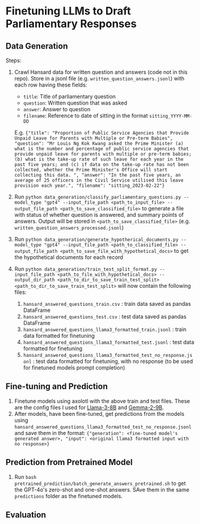 # Finetuning LLMs to Draft Parliamentary Responses


## Data Generation
Steps:

1. Crawl Hansard data for written question and answers (code not in this repo). Store in a jsonl file (e.g. `written_question_answers.jsonl`) with each row having these fields:
    - `title`: Title of parliamentary question
    - `question`: Written question that was asked
    - `answer`: Answer to question
    - `filename`: Reference to date of sitting in the format `sitting_YYYY-MM-DD`

    E.g.
    `{"title": "Proportion of Public Service Agencies that Provide Unpaid Leave for Parents with Multiple or Pre-term Babies", "question": "Mr Louis Ng Kok Kwang asked the Prime Minister (a) what is the number and percentage of public service agencies that provide unpaid leave for parents with multiple or pre-term babies; (b) what is the take-up rate of such leave for each year in the past five years; and (c) if data on the take-up rate has not been collected, whether the Prime Minister's Office will start collecting this data. ", "answer": "In the past five years, an average of 25 officers in the Civil Service utilised this leave provision each year.", "filename": "sitting_2023-02-22"}`

2. Run `python data_generation/classify_parliamentary_questions.py --model_type "gpt4" --input_file_path <path_to_input_file> --output_file_path <path_to_save_classified_file>` to generate a file with status of whether question is answered, and summary points of answers. Output will be stored in `<path_to_save_classified_file>` (e.g. `written_question_answers_processed.jsonl`)

3. Run `python data_generation/generate_hypotherical_documents.py --model_type "gpt4" --input_file_path <path_to_classified_file> --output_file_path <path_to_save_file_with_hypothetical_docs>` to get the hypothetical documents for each record

4. Run `python data_generation/train_test_split_format.py --input_file_path <path_to_file_with_hypothetical_docs> --output_dir_path <path_to_dir_to_save_train_test_split>` `<path_to_dir_to_save_train_test_split>` will now contain the following files:
    1. `hansard_answered_questions_train.csv` : train data saved as pandas DataFrame
    2. `hansard_answered_questions_test.csv` : test data saved as pandas DataFrame
    3. `hansard_answered_questions_llama3_formatted_train.jsonl` : train data formatted for finetuning
    4. `hansard_answered_questions_llama3_formatted_test.jsonl` : test data formatted for finetuning
    5. `hansard_answered_questions_llama3_formatted_test_no_response.jsonl` : test data formatted for finetuning, with no response (to be used for finetuned models prompt completion)


## Fine-tuning and Prediction

1. Finetune models using axolotl with the above train and test files. These are the config files I used for [Llama-3-8B](https://github.com/watsonchua/axolotl/blob/main/configs/llama-3/lora-8b.yml) and [Gemma-2-9B](https://github.com/watsonchua/axolotl/blob/main/configs/gemma2/lora.yml).
2. After models, have been fine-tuned, get predictions from the models using `hansard_answered_questions_llama3_formatted_test_no_response.jsonl` and save them in the format: `{"generation": <fine-tuned model's generated answer>, "input": <original llama3 formatted input with no response>}`

## Prediction from Pretrained Model
1. Run `bash pretrained_prediction/batch_generate_answers_pretrained.sh` to get the GPT-4o's zero-shot and one-shot answers. SAve them in the same `predictions` folder as the finetuned models.

## Evaluation